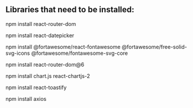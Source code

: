## Libraries that need to be installed:

npm install react-router-dom

npm install react-datepicker

npm install @fortawesome/react-fontawesome @fortawesome/free-solid-svg-icons @fortawesome/fontawesome-svg-core

npm install react-router-dom@6

npm install chart.js react-chartjs-2

npm install react-toastify

npm install axios